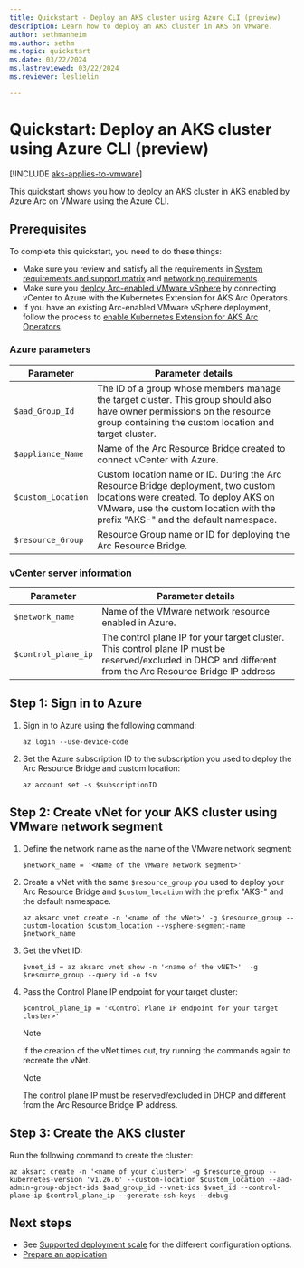```yaml
---
title: Quickstart - Deploy an AKS cluster using Azure CLI (preview)
description: Learn how to deploy an AKS cluster in AKS on VMware. 
author: sethmanheim
ms.author: sethm
ms.topic: quickstart
ms.date: 03/22/2024
ms.lastreviewed: 03/22/2024
ms.reviewer: leslielin

---
```


# Quickstart: Deploy an AKS cluster using Azure CLI (preview)

[!INCLUDE [aks-applies-to-vmware](includes/aks-hci-applies-to-skus/aks-applies-to-vmware.md)]

This quickstart shows you how to deploy an AKS cluster in AKS enabled by Azure Arc on VMware using the Azure CLI.

## Prerequisites

To complete this quickstart, you need to do these things:

- Make sure you review and satisfy all the requirements in [System requirements and support matrix](aks-vmware-system-requirements.md) and [networking requirements](aks-vmware-networking-concepts.md).
- Make sure you [deploy Arc-enabled VMware vSphere](/azure/azure-arc/vmware-vsphere/quick-start-connect-vcenter-to-arc-using-script) by connecting vCenter to Azure with the Kubernetes Extension for AKS Arc Operators.
- If you have an existing Arc-enabled VMware vSphere deployment, follow the process to [enable Kubernetes Extension for AKS Arc Operators](aks-vmware-install-kubernetes-extension.md).

### Azure parameters

| Parameter                     | Parameter details  |
|-------------------------------|--------------------|
| `$aad_Group_Id`                 | The ID of a group whose members manage the target cluster. This group should also have owner permissions on the resource group containing the custom location and target cluster.  | 
| `$appliance_Name`               | Name of the Arc Resource Bridge created to connect vCenter with Azure.  | 
| `$custom_Location`              | Custom location name or ID. During the Arc Resource Bridge deployment, two custom locations were created. To deploy AKS on VMware, use the custom location with the prefix "AKS-" and the default namespace.   | 
| `$resource_Group`               | Resource Group name or ID for deploying the Arc Resource Bridge.  | 
 

### vCenter server information

| Parameter                     | Parameter details  |
|-------------------------------|--------------------|
| `$network_name`                 | Name of the VMware network resource enabled in Azure.  | 
| `$control_plane_ip`             | The control plane IP for your target cluster. This control plane IP must be reserved/excluded in DHCP and different from the Arc Resource Bridge IP address  | 

## Step 1: Sign in to Azure

1. Sign in to Azure using the following command:

   ```azurecli
   az login --use-device-code
   ```

1. Set the Azure subscription ID to the subscription you used to deploy the Arc Resource Bridge and custom location:

   ```azurecli
   az account set -s $subscriptionID
   ```

## Step 2: Create vNet for your AKS cluster using VMware network segment

1. Define the network name as the name of the VMware network segment:

   ```azurecli
   $network_name = '<Name of the VMware Network segment>'
   ```

1. Create a vNet with the same `$resource_group` you used to deploy your Arc Resource Bridge and `$custom_location` with the prefix "AKS-" and the default namespace. 

   ```azurecli
   az aksarc vnet create -n '<name of the vNet>' -g $resource_group --custom-location $custom_location --vsphere-segment-name $network_name
   ```

1. Get the vNet ID:

   ```azurecli
   $vnet_id = az aksarc vnet show -n '<name of the vNET>'  -g $resource_group --query id -o tsv
   ```

1. Pass the Control Plane IP endpoint for your target cluster:

   ```azurecli
   $control_plane_ip = '<Control Plane IP endpoint for your target cluster>'
   ```

   > [!NOTE]
   > If the creation of the vNet times out, try running the commands again to recreate the vNet.

   > [!NOTE]
   > The control plane IP must be reserved/excluded in DHCP and different from the Arc Resource Bridge IP address.

## Step 3: Create the AKS cluster

Run the following command to create the cluster:

```azurecli
az aksarc create -n '<name of your cluster>' -g $resource_group --kubernetes-version 'v1.26.6' --custom-location $custom_location --aad-admin-group-object-ids $aad_group_id --vnet-ids $vnet_id --control-plane-ip $control_plane_ip --generate-ssh-keys --debug
```

## Next steps

- See [Supported deployment scale](aks-vmware-scale-requirements.md) for the different configuration options.
- [Prepare an application](/azure/aks/hybrid/tutorial-kubernetes-prepare-application)
